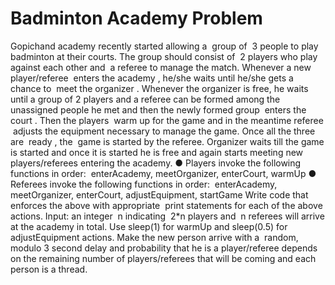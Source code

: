 # Badminton Academy Problem
Gopichand academy recently started allowing a ​ group of ​ 3 people to play badminton at
their courts. The group should consist of ​ 2 players who play against each other and ​ a
referee to manage the match. Whenever a new player/referee ​ enters the academy​ ,
he/she waits until he/she gets a chance to ​ meet the organizer​ . Whenever the organizer
is free, he waits until a group of 2 players and a referee can be formed among the
unassigned people he met and then the newly formed group ​ enters the court​ . Then the
players ​ warm up for the game and in the meantime referee ​ adjusts the equipment
necessary to manage the game. Once all the three are ​ ready​ , the ​ game is started by
the referee. Organizer waits till the game is started and once it is started he is free and
again starts meeting new players/referees entering the academy.
● Players invoke the following functions in order: ​ enterAcademy, meetOrganizer,
enterCourt, warmUp
● Referees invoke the following functions in order: ​ enterAcademy,
meetOrganizer, enterCourt, adjustEquipment, startGame
Write code that enforces the above with appropriate ​ print statements for each of the
above actions.
Input: an integer ​ n indicating ​ 2*n players and ​ n referees will arrive at the academy in
total. Use sleep(1) for warmUp and sleep(0.5) for adjustEquipment actions. Make the
new person arrive with a ​ random, modulo 3 second delay and probability that he is a
player/referee depends on the remaining number of players/referees that will be coming
and each person is a thread.
